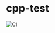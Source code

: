 # cpp-test

[![CI](https://github.com/junaruga/cpp-test/actions/workflows/ci.yml/badge.svg)](https://github.com/junaruga/cpp-test/actions/workflows/ci.yml)
